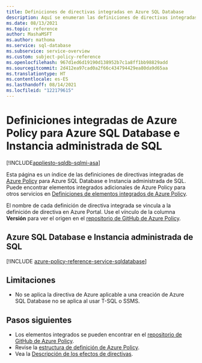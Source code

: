 ```yaml
---
title: Definiciones de directivas integradas en Azure SQL Database
description: Aquí se enumeran las definiciones de directivas integradas de Azure Policy para Azure SQL Database e Instancia administrada de SQL. Estas definiciones de directivas integradas proporcionan enfoques comunes para administrar los recursos de Azure.
ms.date: 08/13/2021
ms.topic: reference
author: MashaMSFT
ms.author: mathoma
ms.service: sql-database
ms.subservice: service-overview
ms.custom: subject-policy-reference
ms.openlocfilehash: 967d1ed6d19190d138952b7c1a8ff1bb98829add
ms.sourcegitcommit: 2d412ea97cad0a2f66c434794429ea80da9d65aa
ms.translationtype: HT
ms.contentlocale: es-ES
ms.lasthandoff: 08/14/2021
ms.locfileid: "122179615"
---
```

# <a name="azure-policy-built-in-definitions-for-azure-sql-database--sql-managed-instance"></a>Definiciones integradas de Azure Policy para Azure SQL Database e Instancia administrada de SQL
[!INCLUDE[appliesto-sqldb-sqlmi-asa](../includes/appliesto-sqldb-sqlmi-asa.md)]

Esta página es un índice de las definiciones de directivas integradas de [Azure Policy](../../governance/policy/overview.md) para Azure SQL Database e Instancia administrada de SQL. Puede encontrar elementos integrados adicionales de Azure Policy para otros servicios en [Definiciones de elementos integrados de Azure Policy](../../governance/policy/samples/built-in-policies.md).

El nombre de cada definición de directiva integrada se vincula a la definición de directiva en Azure Portal. Use el vínculo de la columna **Versión** para ver el origen en el [repositorio de GitHub de Azure Policy](https://github.com/Azure/azure-policy).

## <a name="azure-sql-database--sql-managed-instance"></a>Azure SQL Database e Instancia administrada de SQL 

[!INCLUDE [azure-policy-reference-service-sqldatabase](../../../includes/policy/reference/byrp/microsoft.sql.md)]

## <a name="limitations"></a>Limitaciones
- No se aplica la directiva de Azure aplicable a una creación de Azure SQL Database no se aplica al usar T-SQL o SSMS. 

## <a name="next-steps"></a>Pasos siguientes

- Los elementos integrados se pueden encontrar en el [repositorio de GitHub de Azure Policy](https://github.com/Azure/azure-policy).
- Revise la [estructura de definición de Azure Policy](../../governance/policy/concepts/definition-structure.md).
- Vea la [Descripción de los efectos de directivas](../../governance/policy/concepts/effects.md).
